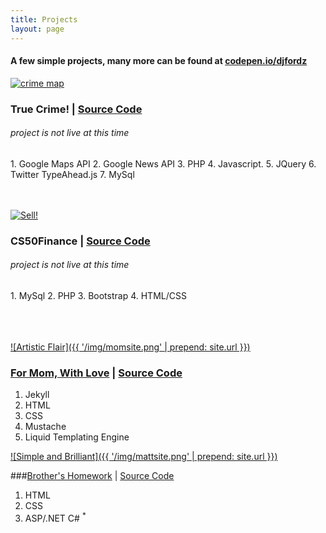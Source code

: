 ```yaml
---
title: Projects
layout: page
---
```


<h4>A few simple projects, many more can be found at <a href="https://codepen.io/djfordz" target="_blank">codepen.io/djfordz</a></h4>

<a href="javascript(void)">![crime map](https://cloud.githubusercontent.com/assets/5413221/8270533/ccc4d2b4-17a7-11e5-9d87-a55cc8e877d6.png)</a>

### True Crime! | [Source Code](https://github.com/djfordz/cs50_psets/tree/master/pset8)
<h6>project is not live at this time</h6>
1. Google Maps API
2. Google News API
3. PHP
4. Javascript.
5. JQuery
6. Twitter TypeAhead.js
7. MySql
<br><br><br>

<a href='javascript(void)'>![Sell!](https://cloud.githubusercontent.com/assets/5413221/8270529/b2f24ea2-17a7-11e5-95ec-4f192f04e558.png)</a>

### CS50Finance | [Source Code](https://github.com/djfordz/cs50_psets/tree/master/pset7)
<h6>project is not live at this time</h6> 
1. MySql
2. PHP
3. Bootstrap
4. HTML/CSS
<br><br><br><br>

<a href='http://christineford.org'>![Artistic Flair]({{ '/img/momsite.png' | prepend: site.url }})</a>

### [For Mom, With Love](http://christineford.org) | [Source Code](https://github.com/djfordz/christineford.org)

1. Jekyll
2. HTML
3. CSS
4. Mustache
5. Liquid Templating Engine

<a href='https://djfordz.com/matt'>![Simple and Brilliant]({{ '/img/mattsite.png' | prepend: site.url }})</a>

###[Brother's Homework](https://djfordz.com/matt) | [Source Code](https://github.com/djfordz/matt)

1. HTML
2. CSS
3. ASP/.NET C# <sup>*</sup>


